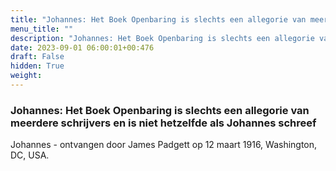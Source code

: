 ```yaml
---
title: "Johannes: Het Boek Openbaring is slechts een allegorie van meerdere schrijvers en is niet hetzelfde als Johannes schreef"
menu_title: ""
description: "Johannes: Het Boek Openbaring is slechts een allegorie van meerdere schrijvers en is niet hetzelfde als Johannes schreef"
date: 2023-09-01 06:00:01+00:476
draft: False
hidden: True
weight:
---
```

### Johannes: Het Boek Openbaring is slechts een allegorie van meerdere schrijvers en is niet hetzelfde als Johannes schreef

Johannes - ontvangen door James Padgett op 12 maart 1916, Washington, DC, USA.
